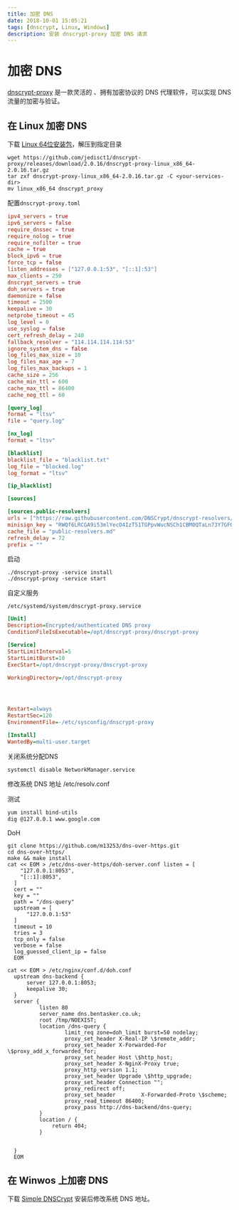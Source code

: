 ```yaml
---
title: 加密 DNS
date: 2018-10-01 15:05:21
tags: [dnscrypt, Linux, Windows]
description: 安装 dnscrypt-proxy 加密 DNS 请求
---
```


# 加密 DNS

[dnscrypt-proxy][1] 是一款灵活的 、拥有加密协议的 DNS 代理软件，可以实现 DNS 流量的加密与验证。

## 在 Linux 加密 DNS

下载 [Linux 64位安装包][2]，解压到指定目录

```shell
wget https://github.com/jedisct1/dnscrypt-proxy/releases/download/2.0.16/dnscrypt-proxy-linux_x86_64-2.0.16.tar.gz
tar zxf dnscrypt-proxy-linux_x86_64-2.0.16.tar.gz -C <your-services-dir>
mv linux_x86_64 dnscrypt_proxy
```

配置`dnscrypt-proxy.toml`

```toml
ipv4_servers = true
ipv6_servers = false
require_dnssec = true
require_nolog = true
require_nofilter = true
cache = true
block_ipv6 = true
force_tcp = false
listen_addresses = ["127.0.0.1:53", "[::1]:53"]
max_clients = 250
dnscrypt_servers = true
doh_servers = true
daemonize = false
timeout = 2500
keepalive = 30
netprobe_timeout = 45
log_level = 0
use_syslog = false
cert_refresh_delay = 240
fallback_resolver = "114.114.114.114:53"
ignore_system_dns = false
log_files_max_size = 10
log_files_max_age = 7
log_files_max_backups = 1
cache_size = 256
cache_min_ttl = 600
cache_max_ttl = 86400
cache_neg_ttl = 60

[query_log]
format = "ltsv"
file = "query.log"

[nx_log]
format = "ltsv"

[blacklist]
blacklist_file = "blacklist.txt"
log_file = "blocked.log"
log_format = "ltsv"

[ip_blacklist]

[sources]

[sources.public-resolvers]
urls = ["https://raw.githubusercontent.com/DNSCrypt/dnscrypt-resolvers/master/v2/public-resolvers.md", "https://download.dnscrypt.info/resolvers-list/v2/public-resolvers.md"]
minisign_key = "RWQf6LRCGA9i53mlYecO4IzT51TGPpvWucNSCh1CBM0QTaLn73Y7GFO3"
cache_file = "public-resolvers.md"
refresh_delay = 72
prefix = ""
```

启动

```shell
./dnscrypt-proxy -service install
./dnscrypt-proxy -service start
```

自定义服务

`/etc/systemd/system/dnscrypt-proxy.service`


```ini
[Unit]
Description=Encrypted/authenticated DNS proxy
ConditionFileIsExecutable=/opt/dnscrypt-proxy/dnscrypt-proxy

[Service]
StartLimitInterval=5
StartLimitBurst=10
ExecStart=/opt/dnscrypt-proxy/dnscrypt-proxy

WorkingDirectory=/opt/dnscrypt-proxy




Restart=always
RestartSec=120
EnvironmentFile=-/etc/sysconfig/dnscrypt-proxy

[Install]
WantedBy=multi-user.target
```

关闭系统分配DNS

```shell
systemctl disable NetworkManager.service
```

修改系统 DNS 地址 /etc/resolv.conf

测试

```bash
yum install bind-utils
dig @127.0.0.1 www.google.com
```

DoH

```shell
git clone https://github.com/m13253/dns-over-https.git
cd dns-over-https/
make && make install
cat << EOM > /etc/dns-over-https/doh-server.conf listen = [
    "127.0.0.1:8053",
    "[::1]:8053",
  ]
  cert = ""
  key = ""
  path = "/dns-query"
  upstream = [
      "127.0.0.1:53"
  ]
  timeout = 10
  tries = 3
  tcp_only = false
  verbose = false
  log_guessed_client_ip = false
  EOM

cat << EOM > /etc/nginx/conf.d/doh.conf
  upstream dns-backend {
      server 127.0.0.1:8053;
      keepalive 30;
  }
  server {
          listen 80
          server_name dns.bentasker.co.uk;
          root /tmp/NOEXIST;
          location /dns-query {
                  limit_req zone=doh_limit burst=50 nodelay;
                  proxy_set_header X-Real-IP \$remote_addr;
                  proxy_set_header X-Forwarded-For \$proxy_add_x_forwarded_for;
                  proxy_set_header Host \$http_host;
                  proxy_set_header X-NginX-Proxy true;
                  proxy_http_version 1.1;
                  proxy_set_header Upgrade \$http_upgrade;
                  proxy_set_header Connection "";
                  proxy_redirect off;
                  proxy_set_header        X-Forwarded-Proto \$scheme;
                  proxy_read_timeout 86400;
                  proxy_pass http://dns-backend/dns-query;
          }
          location / {
              return 404;
          }
  
  
  }
  EOM  
```



## 在 Winwos 上加密 DNS

下载 [Simple DNSCrypt][3] 安装后修改系统 DNS 地址。

[1]: https://github.com/jedisct1/dnscrypt-proxy "Dnscrypt-proxy"
[2]: https://github.com/jedisct1/dnscrypt-proxy/releases/download/2.0.16/dnscrypt-proxy-linux_x86_64-2.0.16.tar.gz "2.0.16 版本包"
[3]: https://simplednscrypt.org/ "Simple DNSCrypt 官网"
[4]: https://www.bentasker.co.uk/documentation/linux/407-building-and-running-your-own-dns-over-https-server "DoH 配置"